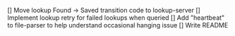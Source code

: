[] Move lookup Found -> Saved transition code to lookup-server
[] Implement lookup retry for failed lookups when queried
[] Add "heartbeat" to file-parser to help understand occasional hanging issue
[] Write README
